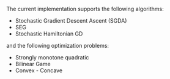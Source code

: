 The current implementation supports the following algorithms:
- Stochastic Gradient Descent Ascent (SGDA)
- SEG
- Stochastic Hamiltonian GD

and the following optimization problems:
- Strongly monotone quadratic
- Bilinear Game
- Convex - Concave  
